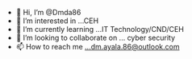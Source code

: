 - 👋 Hi, I’m @Dmda86
- 👀 I’m interested in ...CEH
- 🌱 I’m currently learning ...IT Technology/CND/CEH
- 💞️ I’m looking to collaborate on ... cyber security
- 📫 How to reach me ...dm.ayala.86@outlook.com

<!---
Dmda86/Dmda86 is a ✨ special ✨ repository because its `README.md` (this file) appears on your GitHub profile.
You can click the Preview link to take a look at your changes.
--->
